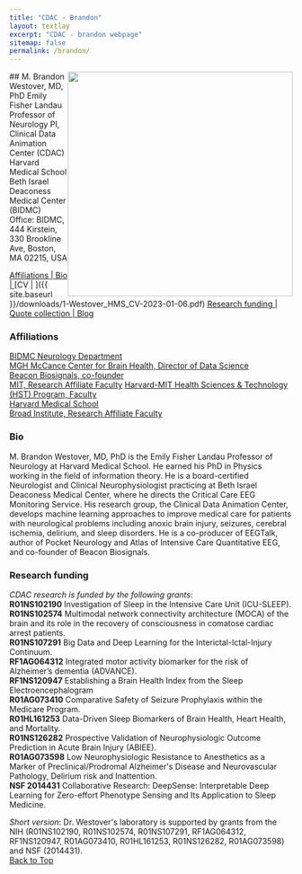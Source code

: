 ```yaml
---
title: "CDAC - Brandon"
layout: textlay
excerpt: "CDAC - brandon webpage"
sitemap: false
permalink: /brandon/
---
```

<img style="float: right;" src="/images/teampic/mbw_gretchenPic_2022_12_17.jpeg"  height="400">
## M. Brandon Westover, MD, PhD
Emily Fisher Landau Professor of Neurology  
PI, Clinical Data Animation Center (CDAC)
Harvard Medical School  
Beth Israel Deaconess Medical Center (BIDMC)  
Office: BIDMC, 444 Kirstein, 330 Brookline Ave, Boston, MA 02215, USA

[Affiliations | ](#affiliations)
[Bio | ](#bio)
[CV | ]({{ site.baseurl }}/downloads/1-Westover_HMS_CV-2023-01-06.pdf)
[Research funding | ](#research-funding)
[Quote collection | ](/quotes/)
[Blog](/encrypted-blog-alek/)

### Affiliations
[BIDMC Neurology Department](https://www.bidmc.org/centers-and-departments/neurology/)  
[MGH McCance Center for Brain Health, Director of Data Science](https://www.massgeneral.org/neurology/mccance-center/)  
[Beacon Biosignals, co-founder](https://beacon.bio/)  
[MIT, Research Affiliate Faculty](https://www.mit.edu/)
[Harvard-MIT Health Sciences & Technology (HST) Program, Faculty](https://meded.hms.harvard.edu/health-sciences-technology/)  
[Harvard Medical School](https://hms.harvard.edu/)  
[Broad Institute, Research Affiliate Faculty](https://www.broadinstitute.org/)

### Bio
M. Brandon Westover, MD, PhD is the Emily Fisher Landau Professor of Neurology at Harvard Medical School. He earned his PhD in Physics working in the field of information theory. He is a board-certified Neurologist and Clinical Neurophysiologist practicing at Beth Israel Deaconess Medical Center, where he directs the Critical Care EEG Monitoring Service. His research group, the Clinical Data Animation Center, develops machine learning approaches to improve medical care for patients with neurological problems including anoxic brain injury, seizures, cerebral ischemia, delirium, and sleep disorders. He is a co-producer of EEGTalk, author of Pocket Neurology and Atlas of Intensive Care Quantitative EEG, and co-founder of Beacon Biosignals.  

### Research funding
_CDAC research is funded by the following grants_:  
**R01NS102190** Investigation of Sleep in the Intensive Care Unit (ICU-SLEEP).   
**R01NS102574** Multimodal network connectivity architecture (MOCA) of the brain and its role in the recovery of consciousness in comatose cardiac arrest patients.   
**R01NS107291** Big Data and Deep Learning for the Interictal-Ictal-Injury Continuum.   
**RF1AG064312** Integrated motor activity biomarker for the risk of Alzheimer’s dementia (ADVANCE).   
**RF1NS120947** Establishing a Brain Health Index from the Sleep Electroencephalogram  
**R01AG073410** Comparative Safety of Seizure Prophylaxis within the Medicare Program.    
**R01HL161253** Data-Driven Sleep Biomarkers of Brain Health, Heart Health, and Mortality.   
**R01NS126282** Prospective Validation of Neurophysiologic Outcome Prediction in Acute Brain Injury (ABIEE).   
**R01AG073598** Low Neurophysiologic Resistance to Anesthetics as a Marker of Preclinical/Prodromal Alzheimer's Disease and Neurovascular Pathology, Delirium risk and Inattention.   
**NSF 2014431** Collaborative Research: DeepSense: Interpretable Deep Learning for Zero-effort Phenotype Sensing and Its Application to Sleep Medicine.   
   
_Short version_: 
Dr. Westover's laboratory is supported by grants from the NIH (R01NS102190, R01NS102574, R01NS107291, RF1AG064312, RF1NS120947, R01AG073410, R01HL161253, R01NS126282, R01AG073598) and NSF (2014431).   
[Back to Top](#  )
